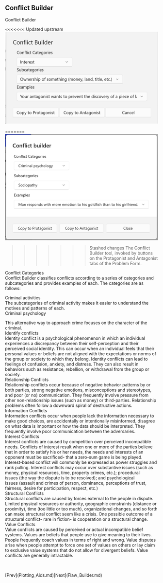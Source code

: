 ## Conflict Builder ##
Conflict Builder <br/>


<<<<<<< Updated upstream
![](Clipboard-Image-198.png)



=======
![](ConflictBuilderDialog.png)


>>>>>>> Stashed changes
The Conflict Builder tool, invoked by buttons on the Protagonist and Antagonist tabs of the Problem Form. <br/>

Conflict Categories <br/>
Conflict Builder classifies conflicts according to a series of categories and subcategories and provides examples of each. The categories are as follows: <br/>

Criminal activities <br/>
The subcategories of criminal activity makes it easier to understand the motives and patterns of each. <br/>
Criminal psychology <br/>

This alternative way to approach crime focuses on the character of the criminal. <br/>
Identify conflicts <br/>
Identity conflict is a psychological phenomenon in which an individual experiences a discrepancy between their self-perception and their perceived social identity. This can occur when an individual feels that their personal values or beliefs are not aligned with the expectations or norms of the group or society to which they belong. Identity conflicts can lead to feelings of confusion, anxiety, and distress. They can also result in behaviors such as resistance, rebellion, or withdrawal from the group or society. <br/>
Relationship Conflicts <br/>
Relationship conflicts occur because of negative behavior patterns by or both parties,  strong negative emotions, misconceptions and stereotypes, and poor (or no) communication. They frequently involve pressure from other non-relationship issues (such as money) or third-parties. Relationship problems often follow a downward spiral of destructive actions.  <br/>
Information Conflicts <br/>
Information conflicts occur when people lack the information necessary to make good choices, are accidentally or intentionally misinformed, disagree on what data is important or how the data  should be interpreted. They frequently involve poor communication between the adversaries. <br/>
Interest Conflicts <br/>
Interest conflicts are caused by competition over perceived incompatible needs. Conflicts of interest result when one or more of the parties believe that in order to satisfy his or her needs, the needs and interests of an opponent must be sacrificed- that a zero-sum game is being played. Interest-based conflict will commonly be expressed as power struggles and rank pulling. Interest conflicts may occur over substantive issues (such as money, physical resources, time, property crimes, etc.); procedural issues (the way the dispute is to be resolved); and psychological issues (assault and crimes of person, dominance, perceptions of trust, fairness, desire for participation, respect, etc.) <br/>
Structural Conflicts <br/>
Structural conflicts are caused by forces external to the people in dispute. Limited physical resources or authority, geographic constraints (distance or proximity), time (too little or too much), organizational changes, and so forth can make structural conflict seem like a crisis. One possible outcome of a structural conflict- rare in fiction- is cooperation or a structural change.  <br/>
Value Conflicts <br/>
Value conflicts are caused by perceived or actual incompatible belief systems. Values are beliefs that people use to give meaning to their lives. People frequently coach values in terms of right and wrong. Value disputes arise when people attempt to force one set of values on others or lay claim to exclusive value systems that do not allow for divergent beliefs. Value conflicts are generally intractable. <br/>


 <br/>
 <br/>
[Prev](Plotting_Aids.md)[Next](Flaw_Builder.md) <br/>
